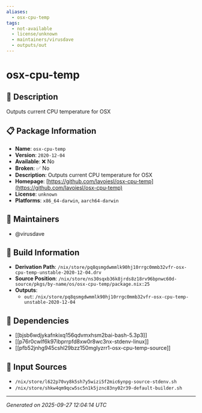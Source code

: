 ```yaml
---
aliases:
  - osx-cpu-temp
tags:
  - not-available
  - license/unknown
  - maintainers/virusdave
  - outputs/out
---
```


# osx-cpu-temp

## 📝 Description

Outputs current CPU temperature for OSX

## 📋 Package Information

- **Name**: `osx-cpu-temp`
- **Version**: `2020-12-04`
- **Available**: ❌ No
- **Broken**: ✅ No
- **Description**: Outputs current CPU temperature for OSX
- **Homepage**: [https://github.com/lavoiesl/osx-cpu-temp](https://github.com/lavoiesl/osx-cpu-temp)
- **License**: `unknown`
- **Platforms**: `x86_64-darwin`, `aarch64-darwin`
## 👥 Maintainers

- @virusdave


## 🔧 Build Information

- **Derivation Path**: `/nix/store/pq8qsmgdwmmlk90hj10rrgc0mmb32vfr-osx-cpu-temp-unstable-2020-12-04.drv`
- **Source Position**: `/nix/store/ns30sqxb36k8jrds8z18rv96bpnwc60d-source/pkgs/by-name/os/osx-cpu-temp/package.nix:25`
- **Outputs**:
  - `out`:  `/nix/store/pq8qsmgdwmmlk90hj10rrgc0mmb32vfr-osx-cpu-temp-unstable-2020-12-04`

## 🔗 Dependencies

- [[bjsb6wdjykafnkixq156qdvmxhsm2bai-bash-5.3p3]]
- [[p76r0cwlf6k97ibprrpfd8xw0r8wc3nx-stdenv-linux]]
- [[pfb52jnhg945cshl29bzz150mglyzrr1-osx-cpu-temp-source]]

## 📁 Input Sources

- `/nix/store/l622p70vy8k5sh7y5wizi5f2mic6ynpg-source-stdenv.sh`
- `/nix/store/shkw4qm9qcw5sc5n1k5jznc83ny02r39-default-builder.sh`

---
*Generated on 2025-09-27 12:04:14 UTC*
